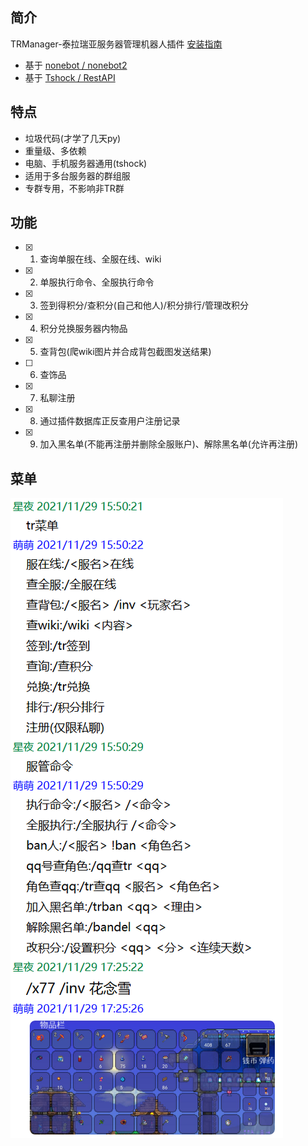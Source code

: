 ## 简介

TRManager-泰拉瑞亚服务器管理机器人插件  [安装指南](https://xingye.me/?p=436)
- 基于 [nonebot / nonebot2](https://github.com/nonebot/nonebot2)
- 基于 [Tshock / RestAPI](https://github.com/Pryaxis/TShock)

## 特点

- 垃圾代码(才学了几天py)
- 重量级、多依赖
- 电脑、手机服务器通用(tshock)
- 适用于多台服务器的群组服
- 专群专用，不影响非TR群

## 功能

* [x] 1. 查询单服在线、全服在线、wiki
* [x] 2. 单服执行命令、全服执行命令
* [x] 3. 签到得积分/查积分(自己和他人)/积分排行/管理改积分
* [x] 4. 积分兑换服务器内物品
* [x] 5. 查背包(爬wiki图片并合成背包截图发送结果)
* [ ] 6. 查饰品
* [x] 7. 私聊注册
* [x] 8. 通过插件数据库正反查用户注册记录
* [x] 9. 加入黑名单(不能再注册并删除全服账户)、解除黑名单(允许再注册)

## 菜单

![image](https://github.com/arcxingye/TRManager/blob/main/Example.png?raw=true)


